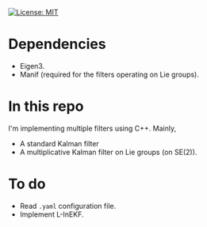 [![License: MIT](https://camo.githubusercontent.com/2ff6a06f2f6e08b17783133ca7ebc23ce1f8ac4415eee8e835647b57048a8f0d/68747470733a2f2f696d672e736869656c64732e696f2f6769746875622f6c6963656e73652f6d6173686170652f6170697374617475732e737667)](LICENSE)


# Dependencies
* Eigen3.
* Manif (required for the filters operating on Lie groups).

# In this repo
I'm implementing multiple filters using C++. Mainly,
* A standard Kalman filter
* A multiplicative Kalman filter on Lie groups (on SE(2)).

# To do
* Read `.yaml` configuration file.
* Implement L-InEKF.